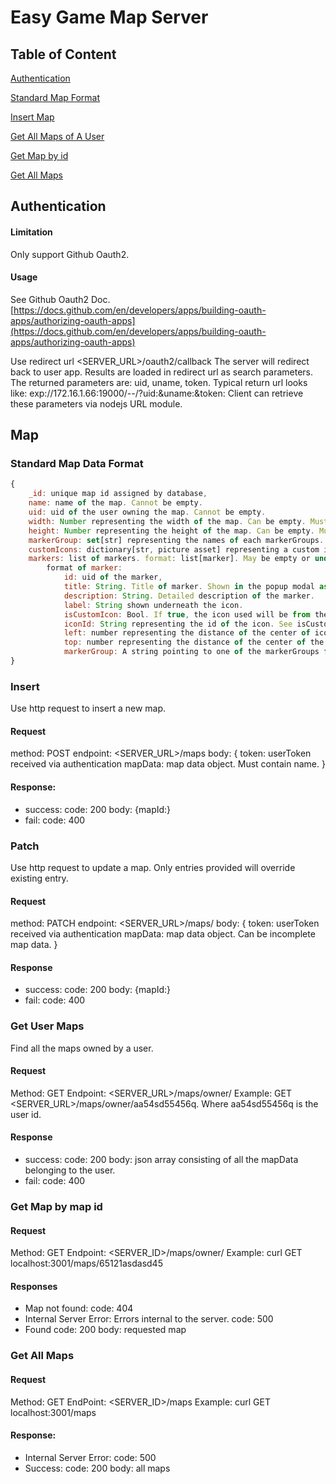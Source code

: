 # Easy Game Map Server
## Table of Content
[Authentication](#authentication)

[Standard Map Format](#standard-map-data-format)

[Insert Map](#insert)

[Get All Maps of A User](#get-user-maps)

[Get Map by id](#get-map-by-map-id)

[Get All Maps](#get-all-maps)


## Authentication
#### Limitation
Only support Github Oauth2. 

#### Usage
See Github Oauth2 Doc. [https://docs.github.com/en/developers/apps/building-oauth-apps/authorizing-oauth-apps](https://docs.github.com/en/developers/apps/building-oauth-apps/authorizing-oauth-apps)


Use redirect url <SERVER_URL>/oauth2/callback 
The server will redirect back to user app. Results are loaded in redirect url as search parameters. 
The returned parameters are: uid, uname, token. 
Typical return url looks like: exp://172.16.1.66:19000/--/?uid:<uid>&uname:<uname>&token:<token>
Client can retrieve these parameters via nodejs URL module.

## Map
### Standard Map Data Format
```javascript
{
    _id: unique map id assigned by database,
    name: name of the map. Cannot be empty. 
    uid: uid of the user owning the map. Cannot be empty. 
    width: Number representing the width of the map. Can be empty. Must be a number.
    height: Number representing the height of the map. Can be empty. Must be a number.
    markerGroup: set[str] representing the names of each markerGroups. each name must be unique. Can be empty. 
    customIcons: dictionary[str, picture asset] representing a custom icon. 
    markers: list of markers. format: list[marker]. May be empty or undefined. 
        format of marker: 
            id: uid of the marker,
            title: String. Title of marker. Shown in the popup modal as title.
            description: String. Detailed description of the marker.
            label: String shown underneath the icon.
            isCustomIcon: Bool. If true, the icon used will be from the customIcons. Other wise, the icon id points to a default icon. 
            iconId: String representing the id of the icon. See isCustomIcon for more detail of where it comes from. 
            left: number representing the distance of the center of icon from the left edge of the map. 
            top: number representing the distance of the center of the icon from the top of the map. 
            markerGroup: A string pointing to one of the markerGroups from the map. 
}
```
        


### Insert
Use http request to insert a new map.
#### Request
method: POST
endpoint: <SERVER_URL>/maps
body: {
    token: userToken received via authentication
    mapData: map data object. Must contain name. 
}
#### Response:
* success: 
    code: 200
    body: {mapId:<mapId pointing to the map>}
* fail:
    code: 400

### Patch
Use http request to update a map. Only entries provided will override existing entry. 
#### Request
method: PATCH
endpoint: <SERVER_URL>/maps/
body: {
    token: userToken received via authentication
    mapData: map data object. Can be incomplete map data.
}

#### Response
* success:
code: 200
body: {mapId:<mapId pointing to the map>}
* fail:
code: 400

### Get User Maps
Find all the maps owned by a user. 

#### Request
Method: GET
Endpoint: <SERVER_URL>/maps/owner/<user id>
Example: GET <SERVER_URL>/maps/owner/aa54sd55456q. Where aa54sd55456q is the user id. 

#### Response
* success:
code: 200
body: json array consisting of all the mapData belonging to the user.
* fail:
code: 400

### Get Map by map id
#### Request
Method: GET
Endpoint: <SERVER_ID>/maps/owner/<mapId>
Example: curl GET localhost:3001/maps/65121asdasd45

#### Responses
* Map not found:
code: 404
* Internal Server Error:
Errors internal to the server.
code: 500
* Found
code: 200
body: requested map

### Get All Maps
#### Request
Method: GET
EndPoint: <SERVER_ID>/maps
Example: curl GET localhost:3001/maps

#### Response:
* Internal Server Error:
code: 500
* Success:
code: 200
body: all maps


